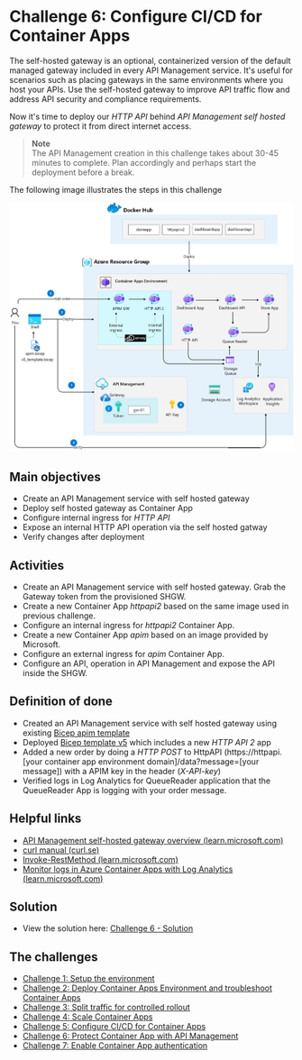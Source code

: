 # Challenge 6: Configure CI/CD for Container Apps
The self-hosted gateway is an optional, containerized version of the default managed gateway included in every API Management service. It's useful for scenarios such as placing gateways in the same environments where you host your APIs. Use the self-hosted gateway to improve API traffic flow and address API security and compliance requirements.

Now it's time to deploy our _HTTP API_ behind _API Management self hosted gateway_ to protect it from direct internet access.

> **Note**<br>
> The API Management creation in this challenge takes about 30-45 minutes to complete. Plan accordingly and perhaps start the deployment before a break.



The following image illustrates the steps in this challenge

![](images/challenge-6-overview.png)


## Main objectives
- Create an API Management service with self hosted gateway
- Deploy self hosted gateway as Container App
- Configure internal ingress for _HTTP API_
- Expose an internal HTTP API operation via the self hosted gatway
- Verify changes after deployment


## Activities

- Create an API Management service with self hosted gateway. Grab the Gateway token from the provisioned SHGW.
- Create a new Container App _httpapi2_ based on the same image used in previous challenge.
- Configure an internal ingress for _httpapi2_ Container App. 
- Create a new Container App _apim_ based on an image provided by Microsoft.
- Configure an external ingress for _apim_ Container App.
- Configure an API, operation in API Management and expose the API inside the SHGW.



## Definition of done
- Created an API Management service with self hosted gateway using existing [Bicep apim template](apim.bicep)
- Deployed [Bicep template v5](v5_template.bicep) which includes a new _HTTP API 2_ app
- Added a new order by doing a _HTTP POST_ to HttpAPI (https://httpapi.[your container app environment domain]/data?message=[your message]) with a APIM key in the header (_X-API-key_) 
- Verified logs in Log Analytics for QueueReader application that the QueueReader App is logging with your order message.
 

## Helpful links
- [API Management self-hosted gateway overview (learn.microsoft.com)](https://docs.microsoft.com/en-us/azure/api-management/self-hosted-gateway-overview)
- [curl manual (curl.se)](https://curl.se/docs/manual.html)
- [Invoke-RestMethod (learn.microsoft.com)](https://learn.microsoft.com/en-us/powershell/module/microsoft.powershell.utility/invoke-restmethod?view=powershell-7.2)
- [Monitor logs in Azure Container Apps with Log Analytics (learn.microsoft.com)](https://learn.microsoft.com/en-us/azure/container-apps/log-monitoring?tabs=bash)

## Solution
- View the solution here: [Challenge 6 - Solution](solution6.md)

## The challenges

- [Challenge 1: Setup the environment](challenge1.md)
- [Challenge 2: Deploy Container Apps Environment and troubleshoot Container Apps](challenge2.md)
- [Challenge 3: Split traffic for controlled rollout](challenge3.md)
- [Challenge 4: Scale Container Apps](challenge4.md)
- [Challenge 5: Configure CI/CD for Container Apps](challenge5.md)
- [Challenge 6: Protect Container App with API Management](challenge6.md)
- [Challenge 7: Enable Container App authentication](challenge7.md)


